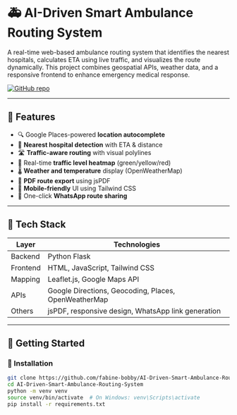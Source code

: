 # 🚑 AI-Driven Smart Ambulance Routing System

A real-time web-based ambulance routing system that identifies the nearest hospitals, calculates ETA using live traffic, and visualizes the route dynamically. This project combines geospatial APIs, weather data, and a responsive frontend to enhance emergency medical response.

[![GitHub repo](https://img.shields.io/github/stars/fabine-bobby/AI-Driven-Smart-Ambulance-Routing-System?style=social)](https://github.com/fabine-bobby/AI-Driven-Smart-Ambulance-Routing-System)

---

## 🌟 Features

- 🔍 Google Places-powered **location autocomplete**
- 🏥 **Nearest hospital detection** with ETA & distance
- 🛣️ **Traffic-aware routing** with visual polylines
- 🚦 Real-time **traffic level heatmap** (green/yellow/red)
- 🌡️ **Weather and temperature** display (OpenWeatherMap)
- 📄 **PDF route export** using jsPDF
- 📱 **Mobile-friendly** UI using Tailwind CSS
- 🔗 One-click **WhatsApp route sharing**

---

## 🧠 Tech Stack

| Layer     | Technologies |
|-----------|--------------|
| Backend   | Python Flask |
| Frontend  | HTML, JavaScript, Tailwind CSS |
| Mapping   | Leaflet.js, Google Maps API |
| APIs      | Google Directions, Geocoding, Places, OpenWeatherMap |
| Others    | jsPDF, responsive design, WhatsApp link generation |

---

## 🚀 Getting Started

### 🔧 Installation

```bash
git clone https://github.com/fabine-bobby/AI-Driven-Smart-Ambulance-Routing-System.git
cd AI-Driven-Smart-Ambulance-Routing-System
python -m venv venv
source venv/bin/activate  # On Windows: venv\Scripts\activate
pip install -r requirements.txt
